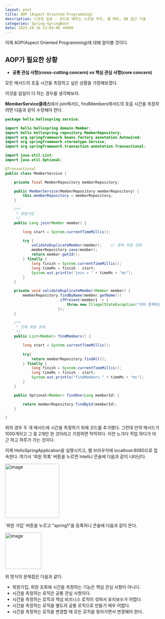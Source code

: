 ```yaml
---
layout: post
title: AOP (Aspect Oriented Programming)
description: 스프링 입문 - 코드로 배우는 스프링 부트, 웹 MVC, DB 접근 기술
categories: Spring-SpringBoot
date: 2023-10-10 13:04:00 +0900
---
```

이제 AOP(Aspect Oriented Programming)에 대해 알아볼 것이다.

## AOP가 필요한 상황

* <b>공통 관심 사항(cross-cutting concern) vs 핵심 관심 사항(core concern)</b>

모든 메서드의 호출 시간을 측정하고 싶은 상황을 가정해보겠다.

이것을 일일이 다 하는 경우를 생각해보자.

<b>MemberService클래스</b>에서 join메서드, findMembers메서드의 호출 시간을 측정하려면 다음과 같이 수정해야 한다.

```java
package hello.hellospring.service;

import hello.hellospring.domain.Member;
import hello.hellospring.repository.MemberRepository;
import org.springframework.beans.factory.annotation.Autowired;
import org.springframework.stereotype.Service;
import org.springframework.transaction.annotation.Transactional;

import java.util.List;
import java.util.Optional;

@Transactional
public class MemberService {

    private final MemberRepository memberRepository;

    public MemberService(MemberRepository memberRepository) {
        this.memberRepository = memberRepository;
    }

    /**
     * 회원가입
     */
    public Long join(Member member) {

        long start = System.currentTimeMillis();

        try {
            validateDuplicateMember(member);    // 중복 회원 검증
            memberRepository.save(member);
            return member.getId();
        } finally {
            long finish = System.currentTimeMillis();
            long timeMs = finish - start;
            System.out.println("join = " + timeMs + "ms");
        }
    }

    private void validateDuplicateMember(Member member) {
        memberRepository.findByName(member.getName())
                        .ifPresent(member1 -> {
                            throw new IllegalStateException("이미 존재하는 회원입니다.");
                        });
    }

    /**
     * 전체 회원 조회
     */
    public List<Member> findMembers() {

        long start = System.currentTimeMillis();
        
        try{
            return memberRepository.findAll();
        } finally {
            long finish = System.currentTimeMillis();
            long timeMs = finish - start;
            System.out.println("findMembers " + timeMs + "ms");
        }
    }

    public Optional<Member> findOne(Long memberId) {

        return memberRepository.findById(memberId);
    }

}
```

위의 경우 두 개 메서드에 시간을 측정하기 위헤 코드를 추가했다. 그런데 만약 메서드가 1000개이고 그 중 2개만 한 것이라고 가정하면 막막하다. 이런 노가다 작업 하다가 야근 하고 하루가 가는 것이다.

이제 HelloSpringApplication을 실행시키고, 웹 브라우저에 localhost:8080으로 접속한다. 여기서 '회원 목록' 버튼을 누르면 IntelliJ 콘솔에 다음과 같이 나타난다.

<img width="176" alt="image" src="https://github.com/johnkdk609/johnkdk609.github.io/assets/88493727/593fb186-fc2f-465c-a915-4a19fd028bff">

'회원 가입' 버튼을 누르고 "spring1"을 등록하니 콘솔에 다음과 같이 뜬다.

<img width="118" alt="image" src="https://github.com/johnkdk609/johnkdk609.github.io/assets/88493727/b177c8af-6584-471e-8e2c-508de9cd78fb">

<br>

위 방식의 문제점은 다음과 같다.

* 회원가입, 회원 조회에 시간을 측정하는 기능은 핵심 관심 사항이 아니다.
* 시간을 측정하는 로직은 공통 관심 사항이다.
* 시간을 측정하는 로직과 핵심 비즈니스 로직이 섞여서 유지보수가 어렵다.
* 시간을 측정하는 로직을 별도의 공통 로직으로 만들기 매우 어렵다.
* 시간을 측정하는 로직을 변경할 때 모든 로직을 찾아가면서 변경해야 한다.